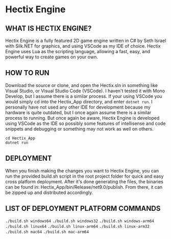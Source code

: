 # Hectix Engine

## WHAT IS HECTIX ENGINE?
Hectix Engine is a fully featured 2D game engine written in C# by Seth Israel with Silk.NET for graphics, and using VSCode as my IDE of choice. Hectix Engine uses Lua as the scripting language, allowing a fast, easy, and powerful way to create games on your own.

## HOW TO RUN
Download the source or clone, and open the Hectix.sln in something like Visual Studio, or Visual Studio Code (VSCode). I haven't tested it with Mono Develop, but I assume there is a similar process. If your using VSCode you would simply cd into the Hectix_App directory, and enter ```dotnet run```. I personally have not used any other IDE for development because my hardware is quite outdated, but I once again assume there is a similar process to running. But once again be aware, Hectix Engine is developed using VSCode as the IDE so possibly some features of intellisense and code snippets and debugging or something may not work as well on others.

```
cd Hectix_App
dotnet run
```

## DEPLOYMENT
When you finish making the changes you want to Hectix Engine, you can run the provided build.sh script in the root project folder for quick and easy cross platform deployment. After it's done generating the files, the binaries can be found in: Hectix_App/bin/Release/net9.0/publish. From there, it can be zipped up and distributed accordingly.

## LIST OF DEPLOYMENT PLATFORM COMMANDS
```./build.sh windows64```
```./build.sh windows32```
```./build.sh windows-arm64```
```./build.sh linux64```
```./build.sh linux-arm64```
```./build.sh linux-arm32```
```./build.sh mac64```
```./build.sh mac-arm64```